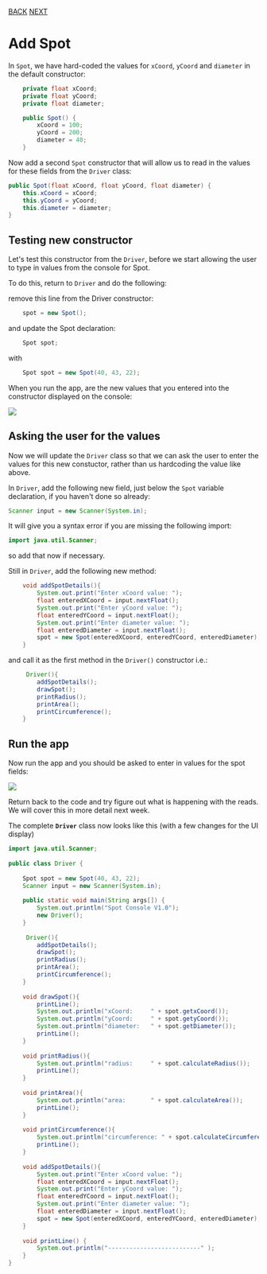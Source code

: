 [BACK](/topics/topic07/lab07/06.html) [NEXT](/topics/topic07/lab07/08.html)

# Add Spot

In `Spot`, we have hard-coded the values for `xCoord`, `yCoord` and `diameter` in the default constructor:

~~~java
    private float xCoord;
    private float yCoord;
    private float diameter;

    public Spot() {
        xCoord = 100;
        yCoord = 200;
        diameter = 40;
    }
~~~

Now add a second `Spot` constructor that will allow us to read in the values for these fields from the `Driver` class:

~~~java
public Spot(float xCoord, float yCoord, float diameter) {
    this.xCoord = xCoord;
    this.yCoord = yCoord;
    this.diameter = diameter;
}
~~~

## Testing new constructor

Let's test this constructor from the `Driver`, before we start allowing the user to type in values from the console for Spot.  

To do this, return to `Driver` and do the following:

remove this line from the Driver constructor:

~~~java
    spot = new Spot();
~~~

and update the Spot declaration:

~~~java
    Spot spot;
~~~

with

~~~java
    Spot spot = new Spot(40, 43, 22);
~~~

When you run the app, are the new values that you entered into the constructor displayed on the console:

![](./img/20.png)


## Asking the user for the values

Now we will update the `Driver` class so that we can ask the user to enter the values for this new constuctor, rather than us hardcoding the value like above. 

In `Driver`, add the following new field, just below the `Spot` variable declaration, if you haven't done so already:

~~~java
Scanner input = new Scanner(System.in);
~~~

It will give you a syntax error if you are missing the following import:

~~~java
import java.util.Scanner;
~~~

so add that now if necessary.

Still in `Driver`, add the following new method:

~~~java
    void addSpotDetails(){
        System.out.print("Enter xCoord value: ");
        float enteredXCoord = input.nextFloat();
        System.out.print("Enter yCoord value: ");
        float enteredYCoord = input.nextFloat();
        System.out.print("Enter diameter value: ");
        float enteredDiameter = input.nextFloat();
        spot = new Spot(enteredXCoord, enteredYCoord, enteredDiameter);
    }
~~~

and call it as the first method in the `Driver()` constructor i.e.:

~~~java
     Driver(){
        addSpotDetails();
        drawSpot();
        printRadius();
        printArea();
        printCircumference();
    }
~~~

##  Run the app

Now run the app and you should be asked to enter in values for the spot fields:

![](./img/21.png)

Return back to the code and try figure out what is happening with the reads.  We will cover this in more detail next week.

The complete **`Driver`** class now looks like this (with a few changes for the UI display)

~~~java
import java.util.Scanner;  
  
public class Driver {  
  
    Spot spot = new Spot(40, 43, 22);  
    Scanner input = new Scanner(System.in);  
  
    public static void main(String args[]) {  
        System.out.println("Spot Console V1.0");  
        new Driver();  
    }  
      
     Driver(){
        addSpotDetails();
        drawSpot();
        printRadius();
        printArea();
        printCircumference();
    }
    
    void drawSpot(){  
        printLine();  
        System.out.println("xCoord:     " + spot.getxCoord());  
        System.out.println("yCoord:     " + spot.getyCoord());  
        System.out.println("diameter:   " + spot.getDiameter());  
        printLine();  
    }  
    
    void printRadius(){  
        System.out.println("radius:     " + spot.calculateRadius());  
        printLine();  
    } 
     
    void printArea(){  
        System.out.println("area:       " + spot.calculateArea());  
        printLine();  
    }  
    
    void printCircumference(){  
        System.out.println("circumference: " + spot.calculateCircumference());  
        printLine();  
    }  
    
    void addSpotDetails(){  
        System.out.print("Enter xCoord value: ");  
        float enteredXCoord = input.nextFloat();  
        System.out.print("Enter yCoord value: ");  
        float enteredYCoord = input.nextFloat();  
        System.out.print("Enter diameter value: ");  
        float enteredDiameter = input.nextFloat();  
        spot = new Spot(enteredXCoord, enteredYCoord, enteredDiameter);  
    }  
    
    void printLine() {  
        System.out.println("--------------------------" );  
    }  
}
~~~